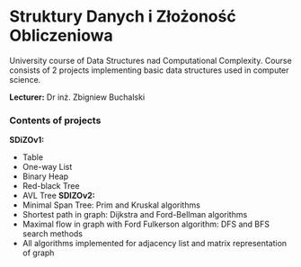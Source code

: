 # Struktury Danych i Złożoność Obliczeniowa
University course of Data Structures nad Computational Complexity. Course consists of 2 projects implementing basic data structures used in computer science.

**Lecturer:** Dr inż. Zbigniew Buchalski

### Contents of projects
**SDiZOv1:**
  - Table
  - One-way List
  - Binary Heap
  - Red-black Tree
  - AVL Tree
**SDIZOv2:**
  - Minimal Span Tree: Prim and Kruskal algorithms
  - Shortest path in graph: Dijkstra and Ford-Bellman algorithms
  - Maximal flow in graph with Ford Fulkerson algorithm: DFS and BFS search methods
  - All algorithms implemented for adjacency list and matrix representation of graph